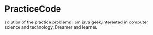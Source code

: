 # PracticeCode
solution of the practice problems
I am java geek,interented in computer science and technology, Dreamer and learner. 

